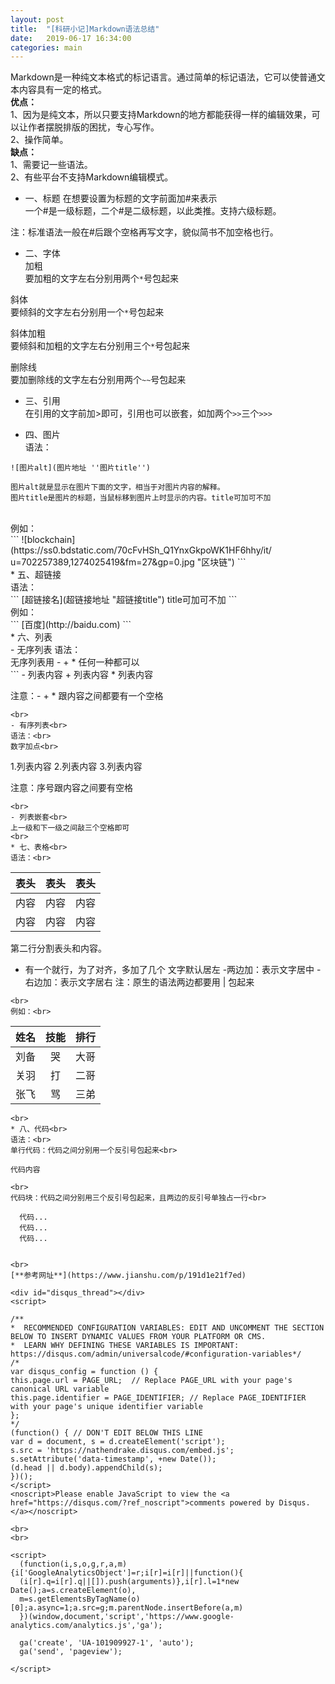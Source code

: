 ```yaml
---
layout: post
title:  "[科研小记]Markdown语法总结"
date:   2019-06-17 16:34:00
categories: main
---
```



Markdown是一种纯文本格式的标记语言。通过简单的标记语法，它可以使普通文本内容具有一定的格式。
<br>
**优点：**
<br>
1、因为是纯文本，所以只要支持Markdown的地方都能获得一样的编辑效果，可以让作者摆脱排版的困扰，专心写作。
<br>
2、操作简单。
<br>
**缺点：**
<br>
1、需要记一些语法。
<br>
2、有些平台不支持Markdown编辑模式。
<br>
* 一、标题
在想要设置为标题的文字前面加#来表示<br>
一个#是一级标题，二个#是二级标题，以此类推。支持六级标题。<br>

注：标准语法一般在#后跟个空格再写文字，貌似简书不加空格也行。<br>

* 二、字体<br>
加粗<br>
要加粗的文字左右分别用两个`*`号包起来<br>

斜体<br>
要倾斜的文字左右分别用一个`*`号包起来<br>

斜体加粗<br>
要倾斜和加粗的文字左右分别用三个`*`号包起来<br>

删除线<br>
要加删除线的文字左右分别用两个`~~`号包起来<br>

* 三、引用<br>
在引用的文字前加>即可，引用也可以嵌套，如加两个`>>`三个`>>>`

* 四、图片<br>
语法：<br>
```
![图片alt](图片地址 ''图片title'')

图片alt就是显示在图片下面的文字，相当于对图片内容的解释。
图片title是图片的标题，当鼠标移到图片上时显示的内容。title可加可不加
```
<br>
例如：<br>
```
![blockchain](https://ss0.bdstatic.com/70cFvHSh_Q1YnxGkpoWK1HF6hhy/it/
u=702257389,1274025419&fm=27&gp=0.jpg "区块链")
```
<br>
* 五、超链接<br>
语法：<br>
```
[超链接名](超链接地址 "超链接title")
title可加可不加
```
<br>
例如：<br>
```
[百度](http://baidu.com)
```
<br>
* 六、列表<br>
- 无序列表
语法：<br>
无序列表用 - + * 任何一种都可以<br>
```
- 列表内容
+ 列表内容
* 列表内容

注意：- + * 跟内容之间都要有一个空格
```
<br>
- 有序列表<br>
语法：<br>
数字加点<br>
```
1.列表内容
2.列表内容
3.列表内容

注意：序号跟内容之间要有空格
```
<br>
- 列表嵌套<br>
上一级和下一级之间敲三个空格即可
<br>
* 七、表格<br>
语法：<br>
```
表头|表头|表头
---|:--:|---:
内容|内容|内容
内容|内容|内容

第二行分割表头和内容。
- 有一个就行，为了对齐，多加了几个
文字默认居左
-两边加：表示文字居中
-右边加：表示文字居右
注：原生的语法两边都要用 | 包起来
```
<br>
例如：<br>
```
姓名|技能|排行
--|:--:|--:
刘备|哭|大哥
关羽|打|二哥
张飞|骂|三弟
```
<br>
* 八、代码<br>
语法：<br>
单行代码：代码之间分别用一个反引号包起来<br>
```
`代码内容`
```
<br>
代码块：代码之间分别用三个反引号包起来，且两边的反引号单独占一行<br>
```
```
  代码...
  代码...
  代码...
```
```

<br>
[**参考网址**](https://www.jianshu.com/p/191d1e21f7ed)

<div id="disqus_thread"></div>
<script>

/**
*  RECOMMENDED CONFIGURATION VARIABLES: EDIT AND UNCOMMENT THE SECTION BELOW TO INSERT DYNAMIC VALUES FROM YOUR PLATFORM OR CMS.
*  LEARN WHY DEFINING THESE VARIABLES IS IMPORTANT: https://disqus.com/admin/universalcode/#configuration-variables*/
/*
var disqus_config = function () {
this.page.url = PAGE_URL;  // Replace PAGE_URL with your page's canonical URL variable
this.page.identifier = PAGE_IDENTIFIER; // Replace PAGE_IDENTIFIER with your page's unique identifier variable
};
*/
(function() { // DON'T EDIT BELOW THIS LINE
var d = document, s = d.createElement('script');
s.src = 'https://nathendrake.disqus.com/embed.js';
s.setAttribute('data-timestamp', +new Date());
(d.head || d.body).appendChild(s);
})();
</script>
<noscript>Please enable JavaScript to view the <a href="https://disqus.com/?ref_noscript">comments powered by Disqus.</a></noscript>

<br>
<br>

<script>
  (function(i,s,o,g,r,a,m){i['GoogleAnalyticsObject']=r;i[r]=i[r]||function(){
  (i[r].q=i[r].q||[]).push(arguments)},i[r].l=1*new Date();a=s.createElement(o),
  m=s.getElementsByTagName(o)[0];a.async=1;a.src=g;m.parentNode.insertBefore(a,m)
  })(window,document,'script','https://www.google-analytics.com/analytics.js','ga');

  ga('create', 'UA-101909927-1', 'auto');
  ga('send', 'pageview');

</script>